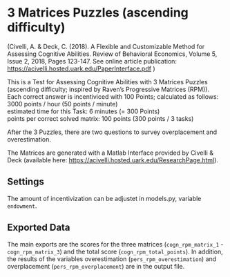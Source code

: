 # 3 Matrices Puzzles (ascending difficulty)
(Civelli, A. & Deck, C. (2018). A Flexible and Customizable Method for Assessing Cognitive Abilities. 
Review of Behavioral Economics, Volume 5, Issue 2, 2018, Pages 123-147. 
See online article publication: https://acivelli.hosted.uark.edu/PaperInterface.pdf )

This is a Test for Assessing Cognitive Abilities with 3 Matrices Puzzles (ascending difficulty; 
inspired by Raven’s Progressive Matrices (RPM)).
Each correct answer is incentiviced with 100 Points; calculated as follows:<br>
 3000 points / hour (50 points / minute) <br>
 estimated time for this Task: 6 minutes (= 300 Points)<br>
 points per correct solved matrix: 100 points (300 points / 3 tasks)<br>

After the 3 Puzzles, there are two questions to survey overplacement and overestimation.


The Matrices are generated with a Matlab Interface provided by Civelli & Deck 
(available here: https://acivelli.hosted.uark.edu/ResearchPage.html).

## Settings
The amount of incentivization can be adjustet in models.py, variable `endowment`.

## Exported Data
The main exports are the scores for the three matrices (`cogn_rpm_matrix_1` - `cogn_rpm_matrix_3`) 
and the total score (`cogn_rpm_total_points`).
In addition, the results of the variables overestimation (`pers_rpm_overestimation`) and 
overplacement (`pers_rpm_overplacement`) are in the output file.
